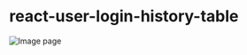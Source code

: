 # react-user-login-history-table


![Image page](https://github.com/marafoo/react-user-login-history-table/blob/main/images/page.png)
